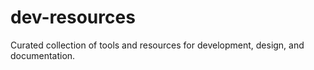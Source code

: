 # dev-resources
Curated collection of tools and resources for development, design, and documentation.
